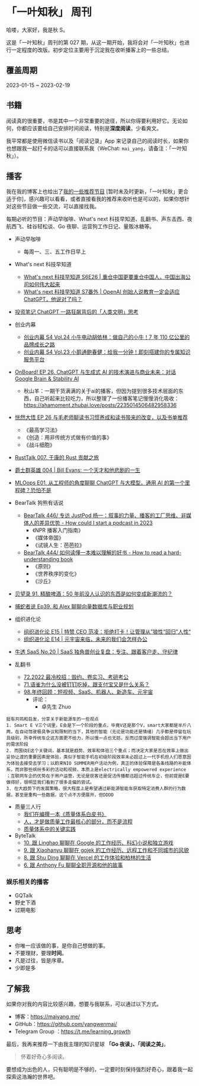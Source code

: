 # 「一叶知秋」 周刊

哈喽，大家好，我是秋 S。

这是「一叶知秋」周刊的第 027 期，从这一期开始，我将会对「一叶知秋」也进行一定程度的改版。初步定位主要用于沉淀我在收听播客上的一些总结。

## 覆盖周期

2023-01-15 ~ 2023-02-19

## 书籍

阅读真的很重要，书是其中一个非常重要的途径，所以你得要利用好它。无论如何，你都应该要给自己安排时间阅读，特别是**深度阅读**，少看爽文。

我平常都是使用微信读书以及「阅读记录」App 来记录自己的阅读时长，如果你也想跟我一起打卡的话可以直接联系我（WeChat: `mai_yang`，请备注：「一叶知秋」）。

## 播客

我在我的博客上也给出了[我的一些推荐节目](https://maiyang.me/podcasts/) [暂时未及时更新，「一叶知秋」更合适于你]，感兴趣可以看看，或者直接看我的推荐来收听也是可以的，如果你想针对这些节目做一些交流，可以直接找我。

每期必听的节目：声动早咖啡、What's next 科技早知道、乱翻书、声东击西、夜航西飞、硅谷轻松谈、Go 夜聊、运营狗工作日记、量贩冰糖等。

+ 声动早咖啡
  - 每周一、三、五工作日早上
+ What's next 科技早知道
  - [What's next 科技早知道 S6E26 | 重仓中国更要重仓中国人，中国出海公司如何伟大起来](https://www.xiaoyuzhoufm.com/episode/62f34cf68573d4fb67b36499)
  - [What's next 科技早知道 S7番外 | OpenAI 创始人说教育一定会适应 ChatGPT，他说对了吗？](https://www.xiaoyuzhoufm.com/episode/63ee05f79d2938b8a8c0714d)
+ [投资笔记 ChatGPT 一路狂飙背后的「人类文明」思考](https://www.xiaoyuzhoufm.com/episode/63eeaa343c39ec1f9aed40ab)
+ 创业内幕
  - [创业内幕 S4 Vol.24 小牛电动胡依林：做自己的小牛！7 年 110 亿公里的品牌成长之路](https://www.xiaoyuzhoufm.com/episode/62f57e56b35b1e3f5c09629d)
  - [创业内幕 S4 Vol.23 小鹅通鲍春健：给我一分钟！即刻搭建你的专属知识服务平台](https://www.xiaoyuzhoufm.com/episode/62ec422af5799d134563c737)
+ [OnBoard! EP 26. ChatGPT 与生成式 AI 的技术演进与商业未来：对话 Google Brain & Stability AI](https://www.xiaoyuzhoufm.com/episode/63e19fb40d7e8eaa72117c47)
  - 秋山羊：一期干货满满的关于ai的播客，但因为提到很多技术层面的东西，自己听起来比较吃力，所以整理了一份播客笔记慢慢消化吸收：https://ahamoment.zhubai.love/posts/2235014506482958336
+ [恍然大悟 EP 26 与毛老师聊读书习惯养成和读书带来的改变，以及书单推荐](https://www.xiaoyuzhoufm.com/episode/63ddf248e99bdef7d3fe455b)
  - 《最高学习法》
  - 《创造：用非传统方式做有价值的事》
  - 《战斗细胞》
+ [RustTalk 007. 于康的 Rust 贡献之旅](https://www.xiaoyuzhoufm.com/episode/63df73208db17410d1470011)
+ [爵士群英雄 004 | Bill Evans: 一个天才和他悲剧的一生](https://www.xiaoyuzhoufm.com/episode/62f590604f4e455f0488a63e)

+ [MLOops E01. 从工程师的角度聊聊 ChatGPT 与大模型，通用 AI 的第一个里程碑？恐怕不是](https://www.xiaoyuzhoufm.com/episode/63c7db546bcfd9410258029f)
+ BearTalk 狗熊有话说
  - [BearTalk 446/ 专访 JustPod 杨一：叙事的力量、播客的工厂思维、非媒体人的差异优势 - How could I start a podcast in 2023](https://www.xiaoyuzhoufm.com/episode/63cbc848f68874008c920478)
    - 《NPR 播客入门指南》
    - 《媒体帝国》
    - 《试镜人生：芭芭拉》
  - [BearTalk 444/ 如何读懂一本难以理解的好书 - How to read a hard-understanding book](https://www.xiaoyuzhoufm.com/episode/63ba8665fa617e432086f4c2)
    - 《原则》
    - 《世界秩序的变化》
    - 《沙丘》
+ [贝望录 91. 精酿啤酒：50 年前没人认识的东西是如何变成新潮流的？](https://www.xiaoyuzhoufm.com/episode/62f228d5eb0492cf2f508504)
+ [捕蛇者说 Ep39. 和 Alex 聊聊向量数据库与职业规划](https://www.xiaoyuzhoufm.com/episode/63ce71d96e7201008c2cc2f3)
+ 组织进化论
  - [组织进化论 E15 | 特赞 CEO 范凌：拒绝打卡！让管理从”狼性“回归”人性“](https://www.xiaoyuzhoufm.com/episode/62ed2b1d226f5c1fa0d58357)
  - [组织进化论 E14 | 元宇宙来临，未来的我们会怎样办公](https://www.xiaoyuzhoufm.com/episode/614ba7fa3e0c7de6bce02adf)
+ [牛透 SaaS No.20 | SaaS 独角兽创业复盘：专注、跟着客户走、守纪律](https://www.xiaoyuzhoufm.com/episode/63e09d31e99bdef7d31a6008)
+ 乱翻书
  - [72.2022 最冷校招：毁约、卷实习、考研考公](https://www.xiaoyuzhoufm.com/episode/62f349ab20298b975e3535b9)
  - [71.语雀为什么没被钉钉吃掉，跟支付宝又是什么关系？](https://www.xiaoyuzhoufm.com/episode/62ed2b1d226f5c1fa0d58357)
  - [98.年终回顾：短视频、SaaS、机器人、新造车、元宇宙](https://www.xiaoyuzhoufm.com/episode/63c95be46bcfd94102683c12)
    - 评论：
      - 卓先生 Zhuo
```
挺有共鸣和启发，分享关于新能源车的一些观点
1. Smart E V三个词里，E会是下一个阶段的重点，毕竟V还是那个V，smart大家都是半斤八两，在自动驾驶极具争议和限制的当下，其他的智能（无论是功能还是情绪）几乎都是停留在玩具级别，所幸传统车企这方面更不给力，所以慢一点也无妨，反而过度强调智能会超出当下用户的需求阶段
2. 而围绕E这个关键词，基本就是趋势、效率和体验三个重点；而决定大家是否在效率上做出妥协让渡的重要因素是体验，类似于智能手机在初级阶段效率未必超过上一代手机但人们愿意因为体验去接受去学习；以蔚来NIO SUMMER用户活动为例，真正的体验保障是各条线路的补能体系，而非那些缤纷多彩的活动和视频，本质上是electrically empowered experience ；互联网车企的优势在于用户运营，无论是获客还是促活传播都远超过传统车企，但前提是E要做得好，很明显我们看到了很多走偏的尝试。
3. 在大趋势下的发展策略，很大程度上是希望通过新能源智能车获取特定消费人群的行为数据，甚至是重构一些数据，这个点不方便展开，但DDDD
```
+ 质量三人行
  - [我们在编撰一本《质量体系白皮书》](https://www.xiaoyuzhoufm.com/episode/635907181aea65491b78e66c)
  - [人，才是做质量工作最核心的部分，而不是流程](https://www.xiaoyuzhoufm.com/episode/636d89815aca413bf96d242a)
  - [质量体系中的关键实践](https://www.xiaoyuzhoufm.com/episode/63908329a6ab012bf468e16a)
+ ByteTalk
  - [10. 跟 Linghao 聊聊在 Google 的工作经历、科幻小说和独立游戏](https://www.xiaoyuzhoufm.com/episode/63c79715c0d8da008cf990b9)
  - [9. 跟 Xiaohanyu 聊聊在 gojek 的工作经历、远程工作和不同城市的风貌](https://www.xiaoyuzhoufm.com/episode/639c875b8a837246579d479e)
  - [8. 跟 Shu Ding 聊聊在 Vercel 的工作体验和柏林的生活](https://www.xiaoyuzhoufm.com/episode/638013b518554643b70ab197)
  - [6. 跟 Anthony Fu 聊聊全职开源和他的故事](https://www.xiaoyuzhoufm.com/episode/61b43114f7b64dfb09f2524c)

### 娱乐相关的播客

- GQTalk
- 野史下酒
- 过期电影

## 思考

+ 你唯一应该做的事，是你自己想做的事。
+ 不要理财，要理**时间**。
+ 凡是过往，皆是序章。
+ 少即是多

## 了解我

如果你对我的内容比较感兴趣，想要与我联系，可以通过以下方式。

- 博客：https://maiyang.me/
- GitHub：https://github.com/yangwenmai/
- Telegram Group ：https://t.me/learning_growth

最后，我再来推荐一下由我主理的知识星球 **「Go 夜读」、「阅读之美」**。
>怀着好奇心多阅读。

要想成为出色的人，只有聪明是不够的，一定要时刻保持强烈好奇心，跟着我一起探索这浩瀚的世界吧。

